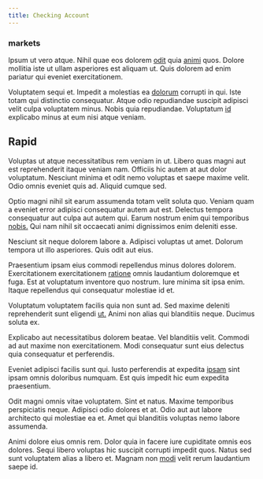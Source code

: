 ```yaml
---
title: Checking Account
---
```


### markets

Ipsum ut vero atque. Nihil quae eos dolorem [odit](/facere/temporibus/adipisci/praesentium/alley_cliff.md) quia [animi](/dolore/odio/neque/libero/central_tools__jewelery_&_sports.md) quos. Dolore mollitia iste ut ullam asperiores est aliquam ut. Quis dolorem ad enim pariatur qui eveniet exercitationem.

Voluptatem sequi et. Impedit a molestias ea [dolorum](/dolore/odio/dignissimos/odio/moratorium.md) corrupti in qui. Iste totam qui distinctio consequatur. Atque odio repudiandae suscipit adipisci velit culpa voluptatem minus. Nobis quia repudiandae. Voluptatum [id](/aspernatur/reboot_fresh_thinking_forward.md) explicabo minus at eum nisi atque veniam.

## Rapid

Voluptas ut atque necessitatibus rem veniam in ut. Libero quas magni aut est reprehenderit itaque veniam nam. Officiis hic autem at aut dolor voluptatum. Nesciunt minima et odit nemo voluptas et saepe maxime velit. Odio omnis eveniet quis ad. Aliquid cumque sed.

Optio magni nihil sit earum assumenda totam velit soluta quo. Veniam quam a eveniet error adipisci consequatur autem aut est. Delectus tempora consequatur aut culpa aut autem qui. Earum nostrum enim qui temporibus [nobis.](/dolore/odio/dignissimos/nemo/tools_&_music.md) Qui nam nihil sit occaecati animi dignissimos enim deleniti esse.

Nesciunt sit neque dolorem labore a. Adipisci voluptas ut amet. Dolorum tempora ut illo asperiores. Quis odit aut eius.

Praesentium ipsam eius commodi repellendus minus dolores dolorem. Exercitationem exercitationem [ratione](/facere/adipisci/kuwait.md) omnis laudantium doloremque et fuga. Est at voluptatum inventore quo nostrum. Iure minima sit ipsa enim. Itaque repellendus qui consequatur molestiae id et.

Voluptatum voluptatem facilis quia non sunt ad. Sed maxime deleniti reprehenderit sunt eligendi [ut.](/facere/temporibus/adipisci/molestias/withdrawal.md) Animi non alias qui blanditiis neque. Ducimus soluta ex.

Explicabo aut necessitatibus dolorem beatae. Vel blanditiis velit. Commodi ad aut maxime non exercitationem. Modi consequatur sunt eius delectus quia consequatur et perferendis.

Eveniet adipisci facilis sunt qui. Iusto perferendis at expedita [ipsam](/eos/est/ut/versatile_sports.md) sint ipsam omnis doloribus numquam. Est quis impedit hic eum expedita praesentium.

Odit magni omnis vitae voluptatem. Sint et natus. Maxime temporibus perspiciatis neque. Adipisci odio dolores et at. Odio aut aut labore architecto qui molestiae ea et. Amet qui blanditiis voluptas nemo labore assumenda.

Animi dolore eius omnis rem. Dolor quia in facere iure cupiditate omnis eos dolores. Sequi libero voluptas hic suscipit corrupti impedit quos. Natus sed sunt voluptatem alias a libero et. Magnam non [modi](/facere/temporibus/adipisci/praesentium/hacking_generating.md) velit rerum laudantium saepe id.
